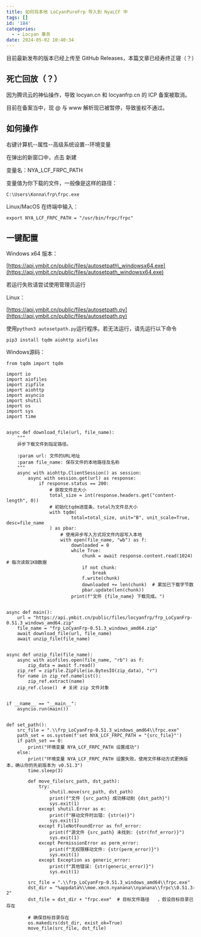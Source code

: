 ```yaml
---
title: 如何将本地 LoCyanPureFrp 导入到 NyaLCF 中
tags: []
id: '184'
categories:
  - - Locyan 事务
date: 2024-05-02 10:40:34
---
```


目前最新发布的版本已经上传至 GitHub Releases，本篇文章已经寿终正寝（？）

## 死亡回放（？）

因为腾讯云的神仙操作，导致 locyan.cn 和 locyanfrp.cn 的 ICP 备案被取消。

目前在备案当中，现 @ 与 www 解析现已被暂停，导致鉴权不通过。

## 如何操作

右键计算机--属性--高级系统设置--环境变量

在弹出的新窗口中，点击 新建

变量名：NYA\_LCF\_FRPC\_PATH

变量值为你下载的文件，一般像是这样的路径：

```
C:\Users\Konna\frp\frpc.exe
```

Linux/MacOS 在终端中输入：

```
export NYA_LCF_FRPC_PATH = "/usr/bin/frpc/frpc"
```

## 一键配置

Windows x64 版本：

[https://api.ymbit.cn/public/files/autosetpath\_windowsx64.exe](https://api.ymbit.cn/public/files/autosetpath_windowsx64.exe)

若运行失败请尝试使用管理员运行

Linux：

[https://api.ymbit.cn/public/files/autosetpath.py](https://api.ymbit.cn/public/files/autosetpath.py)

使用`python3 autosetpath.py`运行程序。若无法运行，请先运行以下命令

```
pip3 install tqdm aiohttp aiofiles
```

Windows源码：

```
from tqdm import tqdm

import io
import aiofiles
import zipfile
import aiohttp
import asyncio
import shutil
import os
import sys
import time


async def download_file(url, file_name):
    """
    异步下载文件到指定路径。

    :param url: 文件的URL地址
    :param file_name: 保存文件的本地路径及名称
    """
    async with aiohttp.ClientSession() as session:
        async with session.get(url) as response:
            if response.status == 200:
                # 获取文件总大小
                total_size = int(response.headers.get("content-length", 0))
                # 初始化tqdm进度条，total为文件总大小
                with tqdm(
                        total=total_size, unit="B", unit_scale=True, desc=file_name
                ) as pbar:
                    # 使用异步写入方式将文件内容写入本地
                    with open(file_name, "wb") as f:
                        downloaded = 0
                        while True:
                            chunk = await response.content.read(1024)  # 每次读取1KB数据
                            if not chunk:
                                break
                            f.write(chunk)
                            downloaded += len(chunk)  # 累加已下载字节数
                            pbar.update(len(chunk))
                        print(f"文件 {file_name} 下载完成。")


async def main():
    url = "https://api.ymbit.cn/public/files/locyanfrp/frp_LoCyanFrp-0.51.3_windows_amd64.zip"
    file_name = "frp_LoCyanFrp-0.51.3_windows_amd64.zip"
    await download_file(url, file_name)
    await unzip_file(file_name)


async def unzip_file(file_name):
    async with aiofiles.open(file_name, "rb") as f:
        zip_data = await f.read()
    zip_ref = zipfile.ZipFile(io.BytesIO(zip_data), "r")
    for name in zip_ref.namelist():
        zip_ref.extract(name)
    zip_ref.close()  # 关闭 zip 文件对象


if __name__ == "__main__":
    asyncio.run(main())


def set_path():
    src_file = ".\\frp_LoCyanFrp-0.51.3_windows_amd64\\frpc.exe"
    path_set = os.system(f'set NYA_LCF_FRPC_PATH = "{src_file}"')
    if path_set == 0:
        print("环境变量 NYA_LCF_FRPC_PATH 设置成功")
    else:
        print("环境变量 NYA_LCF_FRPC_PATH 设置失败，使用文件移动方式更换版本，确认你的先前版本为 v0.51.3")
        time.sleep(3)

        def move_file(src_path, dst_path):
            try:
                shutil.move(src_path, dst_path)
                print(f"文件 {src_path} 成功移动到 {dst_path}")
                sys.exit(1)
            except shutil.Error as e:
                print(f"移动文件时出错: {str(e)}")
                sys.exit(1)
            except FileNotFoundError as fnf_error:
                print(f"源文件 {src_path} 未找到: {str(fnf_error)}")
                sys.exit(1)
            except PermissionError as perm_error:
                print(f"无权限移动文件: {str(perm_error)}")
                sys.exit(1)
            except Exception as generic_error:
                print(f"其他错误: {str(generic_error)}")
                sys.exit(1)

        src_file = ".\\frp_LoCyanFrp-0.51.3_windows_amd64\\frpc.exe"
        dst_dir = "%appdata%\\moe.xmcn.nyanana\\nyanana\\frpc\\0.51.3-2"
        dst_file = dst_dir + "frpc.exe"  # 目标文件路径   ，假设目标目录已存在

        # 确保目标目录存在
        os.makedirs(dst_dir, exist_ok=True)
        move_file(src_file, dst_file)

```